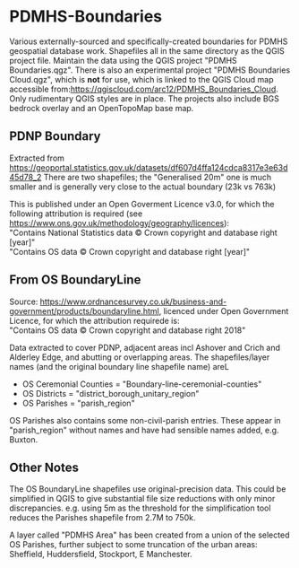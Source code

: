 # PDMHS-Boundaries
Various externally-sourced and specifically-created boundaries for PDMHS geospatial database work.
Shapefiles all in the same directory as the QGIS project file. Maintain the data using the QGIS project "PDMHS Boundaries.qgz". There is also an experimental project "PDMHS Boundaries Cloud.qgz", which is __not__ for use, which is linked to the QGIS Cloud map accessible from:https://qgiscloud.com/arc12/PDMHS_Boundaries_Cloud. Only rudimentary QGIS styles are in place. The projects also include BGS bedrock overlay and an OpenTopoMap base map.

## PDNP Boundary
Extracted from https://geoportal.statistics.gov.uk/datasets/df607d4ffa124cdca8317e3e63d45d78_2
There are two shapefiles; the "Generalised 20m" one is much smaller and is generally very close to the actual boundary (23k vs 763k)

This is published under an Open Goverment Licence v3.0, for which the following attribution is required (see https://www.ons.gov.uk/methodology/geography/licences):  
"Contains National Statistics data © Crown copyright and database right [year]"  
"Contains OS data © Crown copyright and database right [year]"

## From OS BoundaryLine
Source: https://www.ordnancesurvey.co.uk/business-and-government/products/boundaryline.html, licenced under Open Government Licence, for which the attribution requirede is:  
"Contains OS data © Crown copyright and database right 2018"

Data extracted to cover PDNP, adjacent areas incl Ashover and Crich and Alderley Edge, and abutting or overlapping areas. The shapefiles/layer names (and the original boundary line shapefile name) areL
- OS Ceremonial Counties = "Boundary-line-ceremonial-counties"
- OS Districts = "district_borough_unitary_region"
- OS Parishes = "parish_region"

OS Parishes also contains some non-civil-parish entries. These appear in "parish_region" without names and have had sensible names added,  e.g. Buxton.

## Other Notes
The OS BoundaryLine shapefiles use original-precision data. This could be simplified in QGIS to give substantial file size reductions with only minor discrepancies. e.g. using 5m as the threshold for the simplification tool reduces the Parishes shapefile from 2.7M to 750k.

A layer called "PDMHS Area" has been created from a union of the selected OS Parishes, further subject to some truncation of the urban areas: Sheffield, Huddersfield, Stockport, E Manchester.
